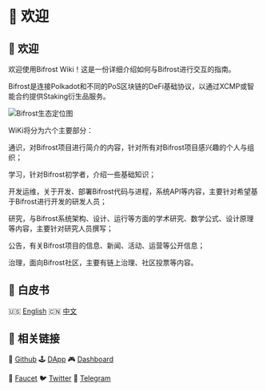 # 🎉 欢迎

## 🎉 欢迎

欢迎使用Bifrost Wiki！这是一份详细介绍如何与Bifrost进行交互的指南。

Bifrost是连接Polkadot和不同的PoS区块链的DeFi基础协议，以通过XCMP或智能合约提供Staking衍生品服务。

![Bifrost&#x751F;&#x6001;&#x5B9A;&#x4F4D;&#x56FE;](https://cdn.liebi.com/images/wikibifrost_infographic_cn.png)

WiKi将分为六个主要部分：

通识，对Bifrost项目进行简介的内容，针对所有对Bifrost项目感兴趣的个人与组织；

学习，针对Bifrost初学者，介绍一些基础知识；

开发运维，关于开发、部署Bifrost代码与进程，系统API等内容，主要针对希望基于Bifrost进行开发的研发人员；

研究，与Bifrost系统架构、设计、运行等方面的学术研究、数学公式、设计原理等内容，主要针对研究人员撰写；

公告，有关Bifrost项目的信息、新闻、活动、运营等公开信息；

治理，面向Bifrost社区，主要有链上治理、社区投票等内容。

## 📄 白皮书

🇺🇸 [English](https://github.com/bifrost-finance/bifrost-wiki/blob/master/bifrost-finance-whitepaper-en.pdf)      🇨🇳 [中文](https://github.com/bifrost-finance/bifrost-wiki/blob/master/bifrost-finance-whitepaper-zh.pdf)

## 🔗 相关链接

🐙 [Github](https://github.com/bifrost-finance)      🕹 [DApp](https://apps.bifrost.finance/)      🎮 [Dashboard](https://dash.bifrost.finance/)

🚰 [Faucet](https://t.me/bifrost_faucet)      🐦 [Twitter](https://twitter.com/bifrost_finance)    🍶 [Telegram](https://t.me/bifrost_finance)

